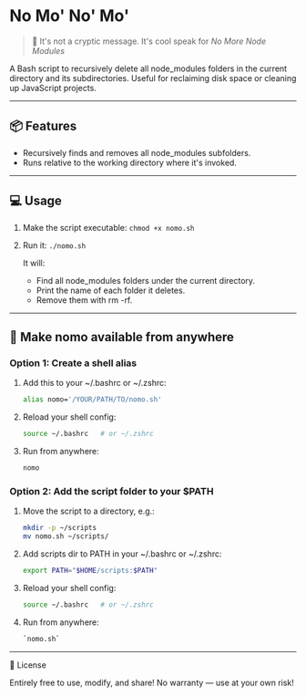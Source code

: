 # No Mo' No' Mo'

> 🧐 It's not a cryptic message. It's cool speak for _No More Node Modules_


A Bash script to recursively delete all node_modules folders in the current directory and its subdirectories.
Useful for reclaiming disk space or cleaning up JavaScript projects.

------------------------------------------------------------

## 📦 Features

- Recursively finds and removes all node_modules subfolders.
- Runs relative to the working directory where it's invoked.

------------------------------------------------------------

## 💻 Usage

1. Make the script executable:
   `chmod +x nomo.sh`

2. Run it:
   `./nomo.sh`

   It will:
   - Find all node_modules folders under the current directory.
   - Print the name of each folder it deletes.
   - Remove them with rm -rf.

------------------------------------------------------------

## 🚀 Make nomo available from anywhere

### Option 1: Create a shell alias

1. Add this to your ~/.bashrc or ~/.zshrc:
   ```bash
   alias nomo='/YOUR/PATH/TO/nomo.sh'
   ```

2. Reload your shell config:
   ```bash
   source ~/.bashrc   # or ~/.zshrc
   ```

3. Run from anywhere:
   ```bash
   nomo
   ```


### Option 2: Add the script folder to your $PATH

1. Move the script to a directory, e.g.:
   ```bash
   mkdir -p ~/scripts
   mv nomo.sh ~/scripts/
   ```

2. Add scripts dir to PATH in your ~/.bashrc or ~/.zshrc:

   ```bash
   export PATH="$HOME/scripts:$PATH"
   ```

3. Reload your shell config:
   ```bash
   source ~/.bashrc   # or ~/.zshrc
   ```

4. Run from anywhere:
   ```bash
   `nomo.sh`
   ```

------------------------------------------------------------

💬 License

Entirely free to use, modify, and share! No warranty — use at your own risk!
